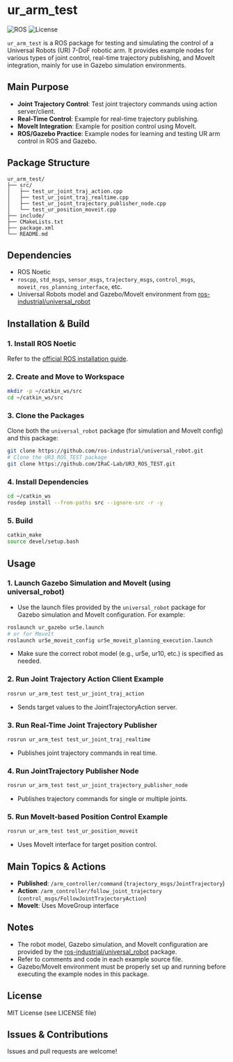 # ur_arm_test

![ROS](https://img.shields.io/badge/ROS-Noetic-blue) ![License](https://img.shields.io/badge/License-MIT-green)

`ur_arm_test` is a ROS package for testing and simulating the control of a Universal Robots (UR) 7-DoF robotic arm. It provides example nodes for various types of joint control, real-time trajectory publishing, and MoveIt integration, mainly for use in Gazebo simulation environments.

## Main Purpose
- **Joint Trajectory Control**: Test joint trajectory commands using action server/client.
- **Real-Time Control**: Example for real-time trajectory publishing.
- **MoveIt Integration**: Example for position control using MoveIt.
- **ROS/Gazebo Practice**: Example nodes for learning and testing UR arm control in ROS and Gazebo.

## Package Structure
```
ur_arm_test/
├── src/
│   ├── test_ur_joint_traj_action.cpp
│   ├── test_ur_joint_traj_realtime.cpp
│   ├── test_ur_joint_trajectory_publisher_node.cpp
│   └── test_ur_position_moveit.cpp
├── include/
├── CMakeLists.txt
├── package.xml
└── README.md
```

## Dependencies
- ROS Noetic
- `roscpp`, `std_msgs`, `sensor_msgs`, `trajectory_msgs`, `control_msgs`, `moveit_ros_planning_interface`, etc.
- Universal Robots model and Gazebo/MoveIt environment from [ros-industrial/universal_robot](https://github.com/ros-industrial/universal_robot)

## Installation & Build

### 1. Install ROS Noetic
Refer to the [official ROS installation guide](http://wiki.ros.org/ROS/Installation).

### 2. Create and Move to Workspace
```bash
mkdir -p ~/catkin_ws/src
cd ~/catkin_ws/src
```

### 3. Clone the Packages
Clone both the `universal_robot` package (for simulation and MoveIt config) and this package:
```bash
git clone https://github.com/ros-industrial/universal_robot.git
# Clone the UR3_ROS_TEST package
git clone https://github.com/IRaC-Lab/UR3_ROS_TEST.git
```

### 4. Install Dependencies
```bash
cd ~/catkin_ws
rosdep install --from-paths src --ignore-src -r -y
```

### 5. Build
```bash
catkin_make
source devel/setup.bash
```

## Usage

### 1. Launch Gazebo Simulation and MoveIt (using universal_robot)
- Use the launch files provided by the `universal_robot` package for Gazebo simulation and MoveIt configuration. For example:
```bash
roslaunch ur_gazebo ur5e.launch
# or for MoveIt
roslaunch ur5e_moveit_config ur5e_moveit_planning_execution.launch
```
- Make sure the correct robot model (e.g., ur5e, ur10, etc.) is specified as needed.

### 2. Run Joint Trajectory Action Client Example
```bash
rosrun ur_arm_test test_ur_joint_traj_action
```
- Sends target values to the JointTrajectoryAction server.

### 3. Run Real-Time Joint Trajectory Publisher
```bash
rosrun ur_arm_test test_ur_joint_traj_realtime
```
- Publishes joint trajectory commands in real time.

### 4. Run JointTrajectory Publisher Node
```bash
rosrun ur_arm_test test_ur_joint_trajectory_publisher_node
```
- Publishes trajectory commands for single or multiple joints.

### 5. Run MoveIt-based Position Control Example
```bash
rosrun ur_arm_test test_ur_position_moveit
```
- Uses MoveIt interface for target position control.

## Main Topics & Actions
- **Published**: `/arm_controller/command` (`trajectory_msgs/JointTrajectory`)
- **Action**: `/arm_controller/follow_joint_trajectory` (`control_msgs/FollowJointTrajectoryAction`)
- **MoveIt**: Uses MoveGroup interface

## Notes
- The robot model, Gazebo simulation, and MoveIt configuration are provided by the [ros-industrial/universal_robot](https://github.com/ros-industrial/universal_robot) package.
- Refer to comments and code in each example source file.
- Gazebo/MoveIt environment must be properly set up and running before executing the example nodes in this package.

## License
MIT License (see LICENSE file)

## Issues & Contributions
Issues and pull requests are welcome!